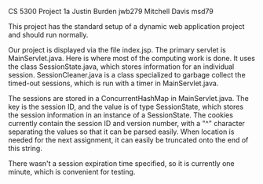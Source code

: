 CS 5300 Project 1a
Justin Burden jwb279
Mitchell Davis msd79


This project has the standard setup of a dynamic web application project and should run normally.

Our project is displayed via the file index.jsp. The primary servlet is MainServlet.java. Here is where
most of the computing work is done. It uses the class SessionState.java, which stores information for
an individual session. SessionCleaner.java is a class specialized to garbage collect the 
timed-out sessions, which is run with a timer in MainServlet.java.

The sessions are stored in a ConcurrentHashMap in MainServlet.java. The key is the session ID, and the
value is of type SessionState, which stores the session information in an instance of a SessionState.
The cookies currently contain the session ID and version number, with a "^" character separating
the values so that it can be parsed easily. When location is needed for the next assignment, it can
easily be truncated onto the end of this string. 

There wasn't a session expiration time specified, so it is currently one minute, which is convenient 
for testing.
